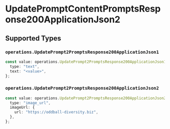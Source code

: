# UpdatePromptContentPromptsResponse200ApplicationJson2


## Supported Types

### `operations.UpdatePrompt2PromptsResponse200ApplicationJson1`

```typescript
const value: operations.UpdatePrompt2PromptsResponse200ApplicationJson1 = {
  type: "text",
  text: "<value>",
};
```

### `operations.UpdatePrompt2PromptsResponse200ApplicationJson2`

```typescript
const value: operations.UpdatePrompt2PromptsResponse200ApplicationJson2 = {
  type: "image_url",
  imageUrl: {
    url: "https://oddball-diversity.biz",
  },
};
```

